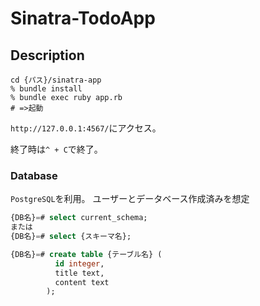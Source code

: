 # Sinatra-TodoApp

## Description

```
cd {パス}/sinatra-app
% bundle install
% bundle exec ruby app.rb
# =>起動
```
`http://127.0.0.1:4567/`にアクセス。

終了時は`^ + C`で終了。

### Database
`PostgreSQL`を利用。
ユーザーとデータベース作成済みを想定
```sql
{DB名}=# select current_schema;
または
{DB名}=# select {スキーマ名};

{DB名}=# create table {テーブル名} (
          id integer,
          title text,
          content text
        );
```
